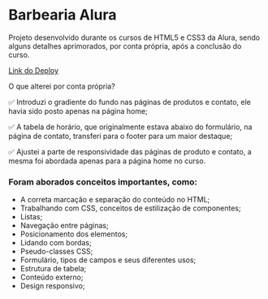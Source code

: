 # Barbearia Alura

Projeto desenvolvido durante os cursos de HTML5 e CSS3 da Alura, sendo alguns detalhes aprimorados, por conta própria, após a conclusão do curso.

[Link do Deploy](https://daizehammes.github.io/barbearia-alura/index.html)

O que alterei por conta própria?  

  :white_check_mark: Introduzi o gradiente do fundo nas páginas de produtos e contato, ele havia sido posto apenas na página home;  
  
  :white_check_mark: A tabela de horário, que originalmente estava abaixo do formulário, na página de contato, transferi para o footer para um maior destaque;  
  
  :white_check_mark: Ajustei a parte de responsividade das páginas de produto e contato, a mesma foi abordada apenas para a página home no curso.

### Foram aborados conceitos importantes, como:

* A correta marcação e separação do conteúdo no HTML;  
* Trabalhando com CSS, conceitos de estilização de componentes;  
* Listas;
* Navegação entre páginas;
* Posicionamento dos elementos;
* Lidando com bordas;
* Pseudo-classes CSS;
* Formulário, tipos de campos e seus diferentes usos;
* Estrutura de tabela;
* Conteúdo externo;
* Design responsivo;
